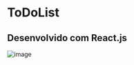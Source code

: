 ﻿# ToDoList
## Desenvolvido com React.js
![image](https://github.com/babimingatos/ToDoList/assets/72284498/2f1e793c-8397-41de-838e-02bca78b45c8)


